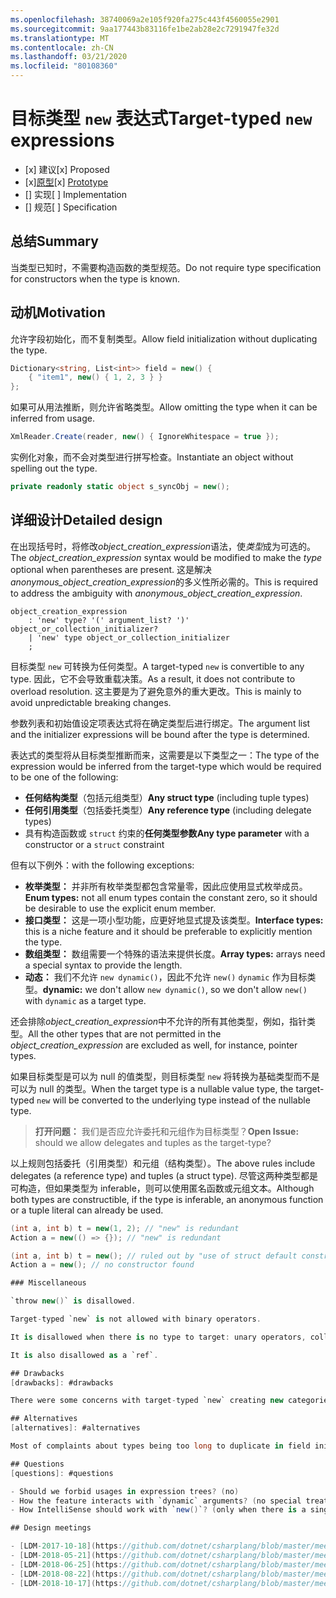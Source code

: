 ```yaml
---
ms.openlocfilehash: 38740069a2e105f920fa275c443f4560055e2901
ms.sourcegitcommit: 9aa177443b83116fe1be2ab28e2c7291947fe32d
ms.translationtype: MT
ms.contentlocale: zh-CN
ms.lasthandoff: 03/21/2020
ms.locfileid: "80108360"
---
```


# <a name="target-typed-new-expressions"></a><span data-ttu-id="81952-101">目标类型 `new` 表达式</span><span class="sxs-lookup"><span data-stu-id="81952-101">Target-typed `new` expressions</span></span>

* <span data-ttu-id="81952-102">[x] 建议</span><span class="sxs-lookup"><span data-stu-id="81952-102">[x] Proposed</span></span>
* <span data-ttu-id="81952-103">[x][原型](https://github.com/alrz/roslyn/tree/features/target-typed-new)</span><span class="sxs-lookup"><span data-stu-id="81952-103">[x] [Prototype](https://github.com/alrz/roslyn/tree/features/target-typed-new)</span></span>
* <span data-ttu-id="81952-104">[] 实现</span><span class="sxs-lookup"><span data-stu-id="81952-104">[ ] Implementation</span></span>
* <span data-ttu-id="81952-105">[] 规范</span><span class="sxs-lookup"><span data-stu-id="81952-105">[ ] Specification</span></span>

## <a name="summary"></a><span data-ttu-id="81952-106">总结</span><span class="sxs-lookup"><span data-stu-id="81952-106">Summary</span></span>
[summary]: #summary

<span data-ttu-id="81952-107">当类型已知时，不需要构造函数的类型规范。</span><span class="sxs-lookup"><span data-stu-id="81952-107">Do not require type specification for constructors when the type is known.</span></span> 

## <a name="motivation"></a><span data-ttu-id="81952-108">动机</span><span class="sxs-lookup"><span data-stu-id="81952-108">Motivation</span></span>
[motivation]: #motivation

<span data-ttu-id="81952-109">允许字段初始化，而不复制类型。</span><span class="sxs-lookup"><span data-stu-id="81952-109">Allow field initialization without duplicating the type.</span></span>
```cs
Dictionary<string, List<int>> field = new() {
    { "item1", new() { 1, 2, 3 } }
};
```

<span data-ttu-id="81952-110">如果可从用法推断，则允许省略类型。</span><span class="sxs-lookup"><span data-stu-id="81952-110">Allow omitting the type when it can be inferred from usage.</span></span>
```cs
XmlReader.Create(reader, new() { IgnoreWhitespace = true });
```

<span data-ttu-id="81952-111">实例化对象，而不会对类型进行拼写检查。</span><span class="sxs-lookup"><span data-stu-id="81952-111">Instantiate an object without spelling out the type.</span></span>
```cs
private readonly static object s_syncObj = new();
```

## <a name="detailed-design"></a><span data-ttu-id="81952-112">详细设计</span><span class="sxs-lookup"><span data-stu-id="81952-112">Detailed design</span></span>
[design]: #detailed-design

<span data-ttu-id="81952-113">在出现括号时，将修改*object_creation_expression*语法，使*类型*成为可选的。</span><span class="sxs-lookup"><span data-stu-id="81952-113">The *object_creation_expression* syntax would be modified to make the *type* optional when parentheses are present.</span></span> <span data-ttu-id="81952-114">这是解决*anonymous_object_creation_expression*的多义性所必需的。</span><span class="sxs-lookup"><span data-stu-id="81952-114">This is required to address the ambiguity with *anonymous_object_creation_expression*.</span></span>
```antlr
object_creation_expression
    : 'new' type? '(' argument_list? ')' object_or_collection_initializer?
    | 'new' type object_or_collection_initializer
    ;
```

<span data-ttu-id="81952-115">目标类型 `new` 可转换为任何类型。</span><span class="sxs-lookup"><span data-stu-id="81952-115">A target-typed `new` is convertible to any type.</span></span> <span data-ttu-id="81952-116">因此，它不会导致重载决策。</span><span class="sxs-lookup"><span data-stu-id="81952-116">As a result, it does not contribute to overload resolution.</span></span> <span data-ttu-id="81952-117">这主要是为了避免意外的重大更改。</span><span class="sxs-lookup"><span data-stu-id="81952-117">This is mainly to avoid unpredictable breaking changes.</span></span>

<span data-ttu-id="81952-118">参数列表和初始值设定项表达式将在确定类型后进行绑定。</span><span class="sxs-lookup"><span data-stu-id="81952-118">The argument list and the initializer expressions will be bound after the type is determined.</span></span>

<span data-ttu-id="81952-119">表达式的类型将从目标类型推断而来，这需要是以下类型之一：</span><span class="sxs-lookup"><span data-stu-id="81952-119">The type of the expression would be inferred from the target-type which would be required to be one of the following:</span></span>

- <span data-ttu-id="81952-120">**任何结构类型**（包括元组类型）</span><span class="sxs-lookup"><span data-stu-id="81952-120">**Any struct type** (including tuple types)</span></span>
- <span data-ttu-id="81952-121">**任何引用类型**（包括委托类型）</span><span class="sxs-lookup"><span data-stu-id="81952-121">**Any reference type** (including delegate types)</span></span>
- <span data-ttu-id="81952-122">具有构造函数或 `struct` 约束的**任何类型参数**</span><span class="sxs-lookup"><span data-stu-id="81952-122">**Any type parameter** with a constructor or a `struct` constraint</span></span>

<span data-ttu-id="81952-123">但有以下例外：</span><span class="sxs-lookup"><span data-stu-id="81952-123">with the following exceptions:</span></span>

- <span data-ttu-id="81952-124">**枚举类型：** 并非所有枚举类型都包含常量零，因此应使用显式枚举成员。</span><span class="sxs-lookup"><span data-stu-id="81952-124">**Enum types:** not all enum types contain the constant zero, so it should be desirable to use the explicit enum member.</span></span>
- <span data-ttu-id="81952-125">**接口类型：** 这是一项小型功能，应更好地显式提及该类型。</span><span class="sxs-lookup"><span data-stu-id="81952-125">**Interface types:** this is a niche feature and it should be preferable to explicitly mention the type.</span></span>
- <span data-ttu-id="81952-126">**数组类型：** 数组需要一个特殊的语法来提供长度。</span><span class="sxs-lookup"><span data-stu-id="81952-126">**Array types:** arrays need a special syntax to provide the length.</span></span>
- <span data-ttu-id="81952-127">**动态：** 我们不允许 `new dynamic()`，因此不允许 `new()` `dynamic` 作为目标类型。</span><span class="sxs-lookup"><span data-stu-id="81952-127">**dynamic:** we don't allow `new dynamic()`, so we don't allow `new()` with `dynamic` as a target type.</span></span>

<span data-ttu-id="81952-128">还会排除*object_creation_expression*中不允许的所有其他类型，例如，指针类型。</span><span class="sxs-lookup"><span data-stu-id="81952-128">All the other types that are not permitted in the *object_creation_expression* are excluded as well, for instance, pointer types.</span></span>

<span data-ttu-id="81952-129">如果目标类型是可以为 null 的值类型，则目标类型 `new` 将转换为基础类型而不是可以为 null 的类型。</span><span class="sxs-lookup"><span data-stu-id="81952-129">When the target type is a nullable value type, the target-typed `new` will be converted to the underlying type instead of the nullable type.</span></span>

> <span data-ttu-id="81952-130">**打开问题：** 我们是否应允许委托和元组作为目标类型？</span><span class="sxs-lookup"><span data-stu-id="81952-130">**Open Issue:** should we allow delegates and tuples as the target-type?</span></span>

<span data-ttu-id="81952-131">以上规则包括委托（引用类型）和元组（结构类型）。</span><span class="sxs-lookup"><span data-stu-id="81952-131">The above rules include delegates (a reference type) and tuples (a struct type).</span></span> <span data-ttu-id="81952-132">尽管这两种类型都是可构造，但如果类型为 inferable，则可以使用匿名函数或元组文本。</span><span class="sxs-lookup"><span data-stu-id="81952-132">Although both types are constructible, if the type is inferable, an anonymous function or a tuple literal can already be used.</span></span>
```cs
(int a, int b) t = new(1, 2); // "new" is redundant
Action a = new(() => {}); // "new" is redundant

(int a, int b) t = new(); // ruled out by "use of struct default constructor"
Action a = new(); // no constructor found

### Miscellaneous

`throw new()` is disallowed.

Target-typed `new` is not allowed with binary operators.

It is disallowed when there is no type to target: unary operators, collection of a `foreach`, in a `using`, in a deconstruction, in an `await` expression, as an anonymous type property (`new { Prop = new() }`), in a `lock` statement, in a `sizeof`, in a `fixed` statement, in a member access (`new().field`), in a dynamically dispatched operation (`someDynamic.Method(new())`), in a LINQ query, as the operand of the `is` operator, as the left operand of the `??` operator,  ...

It is also disallowed as a `ref`.

## Drawbacks
[drawbacks]: #drawbacks

There were some concerns with target-typed `new` creating new categories of breaking changes, but we already have that with `null` and `default`, and that has not been a significant problem.

## Alternatives
[alternatives]: #alternatives

Most of complaints about types being too long to duplicate in field initialization is about *type arguments* not the type itself, we could infer only type arguments like `new Dictionary(...)` (or similar) and infer type arguments locally from arguments or the collection initializer.

## Questions
[questions]: #questions

- Should we forbid usages in expression trees? (no)
- How the feature interacts with `dynamic` arguments? (no special treatment)
- How IntelliSense should work with `new()`? (only when there is a single target-type)

## Design meetings

- [LDM-2017-10-18](https://github.com/dotnet/csharplang/blob/master/meetings/2017/LDM-2017-10-18.md#100)
- [LDM-2018-05-21](https://github.com/dotnet/csharplang/blob/master/meetings/2018/LDM-2018-05-21.md)
- [LDM-2018-06-25](https://github.com/dotnet/csharplang/blob/master/meetings/2018/LDM-2018-06-25.md)
- [LDM-2018-08-22](https://github.com/dotnet/csharplang/blob/master/meetings/2018/LDM-2018-08-22.md#target-typed-new)
- [LDM-2018-10-17](https://github.com/dotnet/csharplang/blob/master/meetings/2018/LDM-2018-10-17.md)
